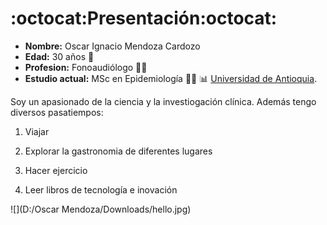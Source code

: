 # :octocat:**Presentación**:octocat:


  - **Nombre:** Oscar Ignacio Mendoza Cardozo
  - **Edad:** 30 años 🧑
  - **Profesion:** Fonoaudiólogo  👨‍⚕️
  - **Estudio actual:** MSc en Epidemiología 👨‍🔬 📊 [Universidad de Antioquia](https://n9.cl/yaacj).

Soy un apasionado de la ciencia y la investiogación clínica. Además tengo diversos pasatiempos:

  1. Viajar
  
  2. Explorar la gastronomia de diferentes lugares
  3. Hacer ejercicio
  4. Leer libros de tecnología e inovación 

![](D:/Oscar Mendoza/Downloads/hello.jpg)














